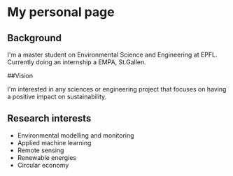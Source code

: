 # My personal page

## Background

I'm a master student on Environmental Science and Engineering at EPFL. Currently doing an internship a EMPA, St.Gallen.


##Vision

I'm interested in any sciences or engineering project that focuses on having a positive impact on sustainability.


## Research interests

- Environmental modelling and monitoring
- Applied machine learning
- Remote sensing
- Renewable energies
- Circular economy 


